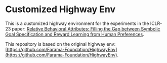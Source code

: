 # Customized Highway Env

This is a customized highway environment for the experiments in the ICLR-23 paper: [Relative Behavioral Attributes: Filling the Gap between Symbolic Goal Specification and Reward Learning from Human Preferences](https://arxiv.org/abs/2210.15906).

This repository is based on the original highway env: [https://github.com/Farama-Foundation/HighwayEnv](https://github.com/Farama-Foundation/HighwayEnv).


